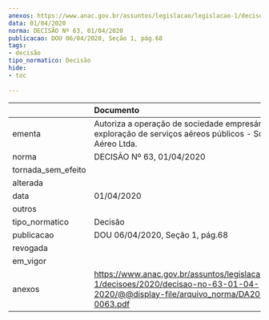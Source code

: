 ```yaml
---
anexos: https://www.anac.gov.br/assuntos/legislacao/legislacao-1/decisoes/2020/decisao-no-63-01-04-2020/@@display-file/arquivo_norma/DA2020-0063.pdf
data: 01/04/2020
norma: DECISÃO Nº 63, 01/04/2020
publicacao: DOU 06/04/2020, Seção 1, pág.68
tags:
- decisão
tipo_normatico: Decisão
hide: 
- toc 
 
---
```


|                    | Documento                                                                                                                                    |
|:-------------------|:---------------------------------------------------------------------------------------------------------------------------------------------|
| ementa             | Autoriza a operação de sociedade empresária para exploração de serviços aéreos públicos - Solar Táxi Aéreo Ltda.                             |
| norma              | DECISÃO Nº 63, 01/04/2020                                                                                                                    |
| tornada_sem_efeito |                                                                                                                                              |
| alterada           |                                                                                                                                              |
| data               | 01/04/2020                                                                                                                                   |
| outros             |                                                                                                                                              |
| tipo_normatico     | Decisão                                                                                                                                      |
| publicacao         | DOU 06/04/2020, Seção 1, pág.68                                                                                                              |
| revogada           |                                                                                                                                              |
| em_vigor           |                                                                                                                                              |
| anexos             | https://www.anac.gov.br/assuntos/legislacao/legislacao-1/decisoes/2020/decisao-no-63-01-04-2020/@@display-file/arquivo_norma/DA2020-0063.pdf |